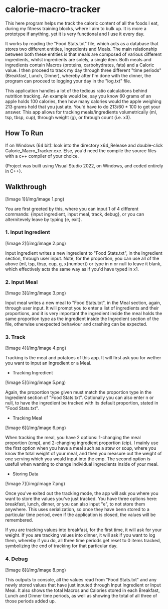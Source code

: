 # calorie-macro-tracker

This here program helps me track the caloric content of all the foods I eat, during my fitness training blocks, where I aim to bulk up. It is more a prototype if anything, yet it is very functional and I use it every day.

It works by reading the "Food Stats.txt" file, which acts as a database that stores two different entities, Ingredients and Meals. The main relationship between both these entities is that meals are composed of various different ingredients, whilst ingredients are solely, a single item. Both meals and ingredients contain Macros (proteins, carbohydrates, fats) and a Caloric value. I then proceed to track my day through three different "time periods" (Breakfast, Lunch, Dinner), whereby after I'm done with the dinner, the program can proceed to logging your day in the "log.txt" file.

This application handles a lot of the tedious ratio calculations behind nutrition tracking. An example would be, say you know 60 grams of an apple holds 100 calories, then how many calories would the apple weighing 213 grams hold that you just ate. You'd have to do 213/60 * 100 to get your answer. This app allows for tracking meals/ingredients volumetrically (ml, tsp, tbsp, cup), through weight (g), or through count (i.e. x3).

## How To Run

If on Windows (64 bit): look into the directory x64_Release and double-click Calorie_Macro_Tracker.exe. Else, you'd need the compile the source files with a c++ compiler of your choice.

(Project was built using Visual Studio 2022, on Windows, and coded entirely in C++).

## Walkthrough

[!image 1](/img/image 1.png)

You are first greeted by this, where you can input 1 of 4 different commands: {input ingredient, input meal, track, debug}, or you can alternitevely leave by typing {e, exit}.

### 1. Input Ingredient

[!image 2](/img/image 2.png)

Input ingredient writes a new ingredient to "Food Stats.txt", in the Ingredient section, through user input. Note, for the proportion, you can use all of the above (ml, tsp, tbsp, cup, g, x{number}) or type in n or null to leave it blank, which effectively acts the same way as if you'd have typed in x1.

### 2. Input Meal

[!image 3](/img/image 3.png)

Input meal writes a new meal to "Food Stats.txt", in the Meal section, again, through user input. It will prompt you to enter a list of ingredients and their proportions, and it is very important the ingredient inside the meal holds the same proportion type as the ingredient inside the Ingredient section of the file, otherwise unexpected behaviour and crashing can be expected.

### 3. Track

[!image 4](/img/image 4.png)

Tracking is the meat and potatoes of this app. It will first ask you for wether you want to input an Ingredient or a Meal.

- Tracking Ingredient

[!image 5](/img/image 5.png)

Again, the proportion type given must match the proportion type in the Ingredient section of "Food Stats.txt". Optionally you can also enter n or null, to have the ingredient be tracked with its default proportion, stated in "Food Stats.txt".

- Tracking Meal

[!image 6](/img/image 6.png)

When tracking the meal, you have 2 options: 1-changing the meal proportion (cmp), and 2-changing ingredient proportion (cip). I mainly use the first option when you have a meal such as a stew or soup, where you know the total weight of your meal, and then you measure out the weight of one serving which you would input into the cmp. The second option is usefull when wanting to change individual ingredients inside of your meal.

- Storing Data

[!image 7](/img/image 7.png)

Once you've exited out the tracking mode, the app will ask you where you want to store the values you've just tracked.
You have three options here: breakfast, lunch, dinner, or you can also input "e", to not store them anywhere. This uses serialization, so once they have benn stored to a particular time period, even if the application is closed, the values will be remembered.

If you are tracking values into breakfast, for the first time, it will ask for your weight. If you are tracking values into dinner, it will ask if you want to log them, whereby if you do, all three time periods get reset to 0 items tracked, symbolizing the end of tracking for that particular day.

### 4. Debug

[!image 8](/img/image 8.png)

This outputs to console, all the values read from "Food Stats.txt" and any newly stored values that have just inputed through Input Ingredient or Input Meal. It also shows the total Macros and Calories stored in each Breakfast, Lunch and Dinner time periods, as well as showing the total of all three of those periods added up.

